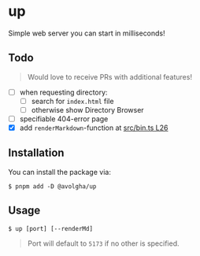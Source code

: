 # up

Simple web server you can start in milliseconds!

## Todo

> Would love to receive PRs with additional features!

- [ ] when requesting directory:
  - [ ] search for `index.html` file
  - [ ] otherwise show Directory Browser
- [ ] specifiable 404-error page
- [X] add `renderMarkdown`-function at [src/bin.ts L26](https://github.com/avolgha/up/blob/dev/src/bin.ts#L26)

## Installation

You can install the package via:

````shell
$ pnpm add -D @avolgha/up
````

## Usage

````shell
$ up [port] [--renderMd]
````

> Port will default to `5173` if no other is specified.
